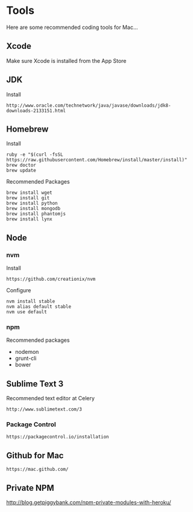 # Tools

Here are some recommended coding tools for Mac...

## Xcode

Make sure Xcode is installed from the App Store

## JDK

Install

```
http://www.oracle.com/technetwork/java/javase/downloads/jdk8-downloads-2133151.html
```

## Homebrew

Install

```
ruby -e "$(curl -fsSL https://raw.githubusercontent.com/Homebrew/install/master/install)"
brew doctor
brew update
```

Recommended Packages

```
brew install wget
brew install git
brew install python
brew install mongodb
brew install phantomjs
brew install lynx
```

## Node

### nvm

Install

```
https://github.com/creationix/nvm
```

Configure

```
nvm install stable
nvm alias default stable
nvm use default
```

### npm

Recommended packages

- nodemon
- grunt-cli
- bower

## Sublime Text 3

Recommended text editor at Celery

```
http://www.sublimetext.com/3
```

### Package Control

```
https://packagecontrol.io/installation
```

## Github for Mac

```
https://mac.github.com/
```

## Private NPM

http://blog.getpiggybank.com/npm-private-modules-with-heroku/
